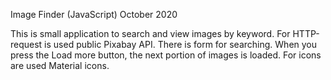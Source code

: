 Image Finder (JavaScript)
October 2020

This is small application to search and view images by keyword.
For HTTP-request is used public Pixabay API. 
There is form for searching.
When you press the Load more button, the next portion of images is loaded.
For icons are used Material icons.
